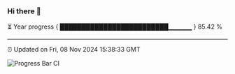 ### Hi there 👋

⏳ Year progress { █████████████████████████▁▁▁▁▁ } 85.42 %

---

⏰ Updated on Fri, 08 Nov 2024 15:38:33 GMT

![Progress Bar CI](https://github.com/IshwaranRudhara/GIT-ACTION/workflows/Progress%20Bar%20CI/badge.svg)
